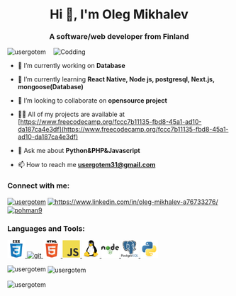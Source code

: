 <h1 align="center">Hi 👋, I'm Oleg Mikhalev</h1>
<h3 align="center">A software/web developer from Finland</h3>
<img align="right" alt="Codding" width="400" src="https://cdn.dribbble.com/users/1162077/screenshots/3848914/programmer.gif">


<p align="left"> <img src="https://komarev.com/ghpvc/?username=usergotem&label=Profile%20views&color=0e75b6&style=flat" alt="usergotem" /> </p>

- 🔭 I’m currently working on **Database**

- 🌱 I’m currently learning **React Native, Node js, postgresql, Next.js, mongoose(Database)**

- 👯 I’m looking to collaborate on **opensource project**

- 👨‍💻 All of my projects are available at [https://www.freecodecamp.org/fccc7b11135-fbd8-45a1-ad10-da187ca4e3df](https://www.freecodecamp.org/fccc7b11135-fbd8-45a1-ad10-da187ca4e3df)

- 💬 Ask me about **Python&PHP&Javascript**

- 📫 How to reach me **usergotem31@gmail.com**

<h3 align="left">Connect with me:</h3>
<p align="left">
<a href="https://dev.to/usergotem" target="blank"><img align="center" src="https://raw.githubusercontent.com/rahuldkjain/github-profile-readme-generator/master/src/images/icons/Social/devto.svg" alt="usergotem" height="30" width="40" /></a>
<a href="https://linkedin.com/in/https://www.linkedin.com/in/oleg-mikhalev-a76733276/" target="blank"><img align="center" src="https://raw.githubusercontent.com/rahuldkjain/github-profile-readme-generator/master/src/images/icons/Social/linked-in-alt.svg" alt="https://www.linkedin.com/in/oleg-mikhalev-a76733276/" height="30" width="40" /></a>
<a href="https://discord.gg/pohman9" target="blank"><img align="center" src="https://raw.githubusercontent.com/rahuldkjain/github-profile-readme-generator/master/src/images/icons/Social/discord.svg" alt="pohman9" height="30" width="40" /></a>
</p>

<h3 align="left">Languages and Tools:</h3>
<p align="left"> <a href="https://www.w3schools.com/css/" target="_blank" rel="noreferrer"> <img src="https://raw.githubusercontent.com/devicons/devicon/master/icons/css3/css3-original-wordmark.svg" alt="css3" width="40" height="40"/> </a> <a href="https://git-scm.com/" target="_blank" rel="noreferrer"> <img src="https://www.vectorlogo.zone/logos/git-scm/git-scm-icon.svg" alt="git" width="40" height="40"/> </a> <a href="https://www.w3.org/html/" target="_blank" rel="noreferrer"> <img src="https://raw.githubusercontent.com/devicons/devicon/master/icons/html5/html5-original-wordmark.svg" alt="html5" width="40" height="40"/> </a> <a href="https://developer.mozilla.org/en-US/docs/Web/JavaScript" target="_blank" rel="noreferrer"> <img src="https://raw.githubusercontent.com/devicons/devicon/master/icons/javascript/javascript-original.svg" alt="javascript" width="40" height="40"/> </a> <a href="https://www.linux.org/" target="_blank" rel="noreferrer"> <img src="https://raw.githubusercontent.com/devicons/devicon/master/icons/linux/linux-original.svg" alt="linux" width="40" height="40"/> </a> <a href="https://nodejs.org" target="_blank" rel="noreferrer"> <img src="https://raw.githubusercontent.com/devicons/devicon/master/icons/nodejs/nodejs-original-wordmark.svg" alt="nodejs" width="40" height="40"/> </a> <a href="https://www.postgresql.org" target="_blank" rel="noreferrer"> <img src="https://raw.githubusercontent.com/devicons/devicon/master/icons/postgresql/postgresql-original-wordmark.svg" alt="postgresql" width="40" height="40"/> </a> <a href="https://www.python.org" target="_blank" rel="noreferrer"> <img src="https://raw.githubusercontent.com/devicons/devicon/master/icons/python/python-original.svg" alt="python" width="40" height="40"/> </a></p>

<p><img align="left" src="https://github-readme-stats.vercel.app/api/top-langs?username=usergotem&show_icons=true&locale=en&layout=compact" alt="usergotem" /></p>

<p>&nbsp;<img align="center" src="https://github-readme-stats.vercel.app/api?username=usergotem&show_icons=true&locale=en" alt="usergotem" /></p>

<p><img align="center" src="https://github-readme-streak-stats.herokuapp.com/?user=usergotem&" alt="usergotem" /></p>
